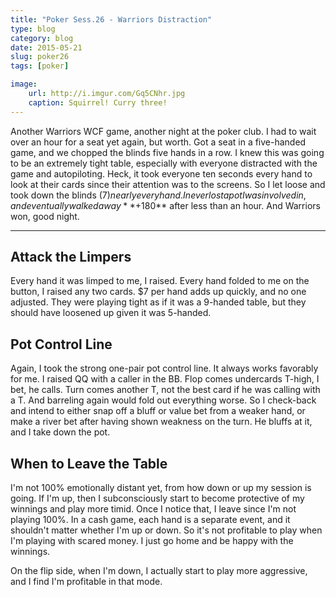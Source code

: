 ```yaml
---
title: "Poker Sess.26 - Warriors Distraction"
type: blog
category: blog
date: 2015-05-21
slug: poker26
tags: [poker]

image:
    url: http://i.imgur.com/Gq5CNhr.jpg
    caption: Squirrel! Curry three!
---
```


Another Warriors WCF game, another night at the poker club. I had to wait over
an hour for a seat yet again, but worth. Got a seat in a five-handed game, and
we chopped the blinds five hands in a row. I knew this was going to be an
extremely tight table, especially with everyone distracted with the game and
autopiloting. Heck, it took everyone ten seconds every hand to look at their
cards since their attention was to the screens. So I let loose and took down
the blinds ($7) nearly every hand. I never lost a pot I was involved in, and
eventually walked away **+$180** after less than an hour. And Warriors won,
good night.

---

## Attack the Limpers

Every hand it was limped to me, I raised. Every hand folded to me on the
button, I raised any two cards. $7 per hand adds up quickly, and no one
adjusted. They were playing tight as if it was a 9-handed table, but they
should have loosened up given it was 5-handed.

## Pot Control Line

Again, I took the strong one-pair pot control line. It always works favorably
for me. I raised QQ with a caller in the BB. Flop comes undercards T-high, I
bet, he calls. Turn comes another T, not the best card if he was calling with
a T. And barreling again would fold out everything worse. So I check-back and
intend to either snap off a bluff or value bet from a weaker hand, or make
a river bet after having shown weakness on the turn. He bluffs at it, and I
take down the pot.

## When to Leave the Table

I'm not 100% emotionally distant yet, from how down or up my session is going.
If I'm up, then I subconsciously start to become protective of my winnings and
play more timid. Once I notice that, I leave since I'm not playing 100%. In a
cash game, each hand is a separate event, and it shouldn't matter whether I'm
up or down. So it's not profitable to play when I'm playing with scared money.
I just go home and be happy with the winnings.

On the flip side, when I'm down, I actually start to play more aggressive, and
I find I'm profitable in that mode.
